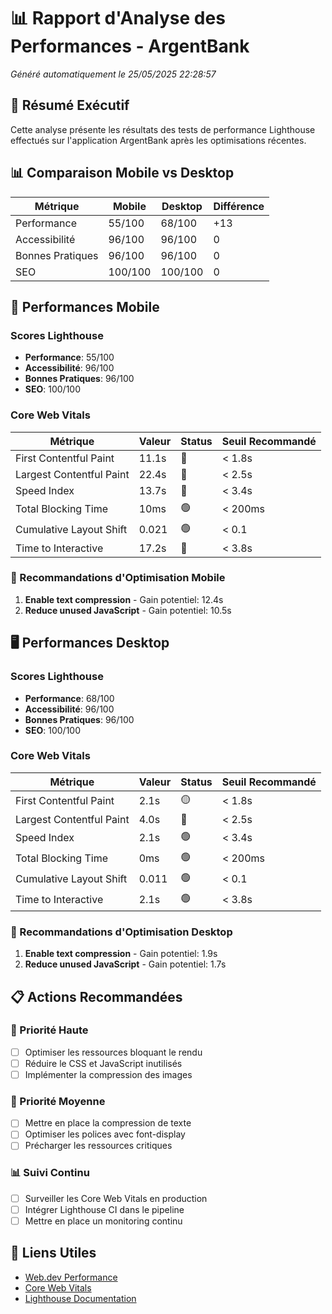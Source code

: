 # 📊 Rapport d'Analyse des Performances - ArgentBank

*Généré automatiquement le 25/05/2025 22:28:57*

## 🎯 Résumé Exécutif

Cette analyse présente les résultats des tests de performance Lighthouse effectués sur l'application ArgentBank après les optimisations récentes.

## 📊 Comparaison Mobile vs Desktop

| Métrique | Mobile | Desktop | Différence |
|----------|--------|---------|------------|
| Performance | 55/100 | 68/100 | +13 |
| Accessibilité | 96/100 | 96/100 | 0 |
| Bonnes Pratiques | 96/100 | 96/100 | 0 |
| SEO | 100/100 | 100/100 | 0 |


## 📱 Performances Mobile

### Scores Lighthouse
- **Performance**: 55/100
- **Accessibilité**: 96/100  
- **Bonnes Pratiques**: 96/100
- **SEO**: 100/100

### Core Web Vitals
| Métrique | Valeur | Status | Seuil Recommandé |
|----------|--------|--------|------------------|
| First Contentful Paint | 11.1s | 🔴 | < 1.8s |
| Largest Contentful Paint | 22.4s | 🔴 | < 2.5s |
| Speed Index | 13.7s | 🔴 | < 3.4s |
| Total Blocking Time | 10ms | 🟢 | < 200ms |
| Cumulative Layout Shift | 0.021 | 🟢 | < 0.1 |
| Time to Interactive | 17.2s | 🔴 | < 3.8s |

### 🚀 Recommandations d'Optimisation Mobile

1. **Enable text compression** - Gain potentiel: 12.4s
2. **Reduce unused JavaScript** - Gain potentiel: 10.5s

## 🖥️ Performances Desktop

### Scores Lighthouse
- **Performance**: 68/100
- **Accessibilité**: 96/100  
- **Bonnes Pratiques**: 96/100
- **SEO**: 100/100

### Core Web Vitals
| Métrique | Valeur | Status | Seuil Recommandé |
|----------|--------|--------|------------------|
| First Contentful Paint | 2.1s | 🟡 | < 1.8s |
| Largest Contentful Paint | 4.0s | 🔴 | < 2.5s |
| Speed Index | 2.1s | 🟢 | < 3.4s |
| Total Blocking Time | 0ms | 🟢 | < 200ms |
| Cumulative Layout Shift | 0.011 | 🟢 | < 0.1 |
| Time to Interactive | 2.1s | 🟢 | < 3.8s |

### 🚀 Recommandations d'Optimisation Desktop

1. **Enable text compression** - Gain potentiel: 1.9s
2. **Reduce unused JavaScript** - Gain potentiel: 1.7s

## 📋 Actions Recommandées

### 🎯 Priorité Haute
- [ ] Optimiser les ressources bloquant le rendu
- [ ] Réduire le CSS et JavaScript inutilisés  
- [ ] Implémenter la compression des images

### 🔧 Priorité Moyenne  
- [ ] Mettre en place la compression de texte
- [ ] Optimiser les polices avec font-display
- [ ] Précharger les ressources critiques

### 📊 Suivi Continu
- [ ] Surveiller les Core Web Vitals en production
- [ ] Intégrer Lighthouse CI dans le pipeline
- [ ] Mettre en place un monitoring continu

## 🔗 Liens Utiles

- [Web.dev Performance](https://web.dev/performance/)
- [Core Web Vitals](https://web.dev/vitals/)
- [Lighthouse Documentation](https://developers.google.com/web/tools/lighthouse)
